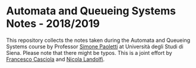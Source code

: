 # Automata and Queueing Systems Notes -  2018/2019

This repository collects the notes taken during the Automata and Queueing Systems course by Professor [Simone Paoletti](http://www3.diism.unisi.it/~paoletti/) at Università degli Studi di Siena. Please note that there might be typos.
This is a joint effort by [Francesco Casciola](https://github.com/Cascio95) and [Nicola Landolfi](https://github.com/Nico769).
